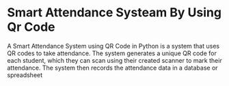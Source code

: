 # Smart Attendance Systeam By Using Qr Code 

A Smart Attendance System using QR Code in Python is a system that uses QR codes to take attendance. The system generates a unique QR code for each student, which they can scan using their created scanner to mark their attendance. The system then records the attendance data in a database or spreadsheet





